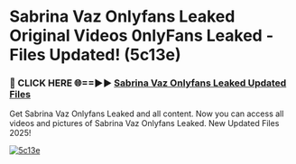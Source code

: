 # Sabrina Vaz Onlyfans Leaked Original Videos 0nlyFans Leaked - Files Updated! (5c13e)

<h3>🔴 CLICK HERE 🌐==►► <a href="https://tinyurl.com/2wckxsce" rel="nofollow">Sabrina Vaz Onlyfans Leaked Updated Files</a></h3>

Get Sabrina Vaz Onlyfans Leaked and all content. Now you can access all videos and pictures of Sabrina Vaz Onlyfans Leaked. New Updated Files 2025!

[![5c13e](https://i.imgur.com/AFduVYN.gif)](https://tinyurl.com/2wckxsce)
